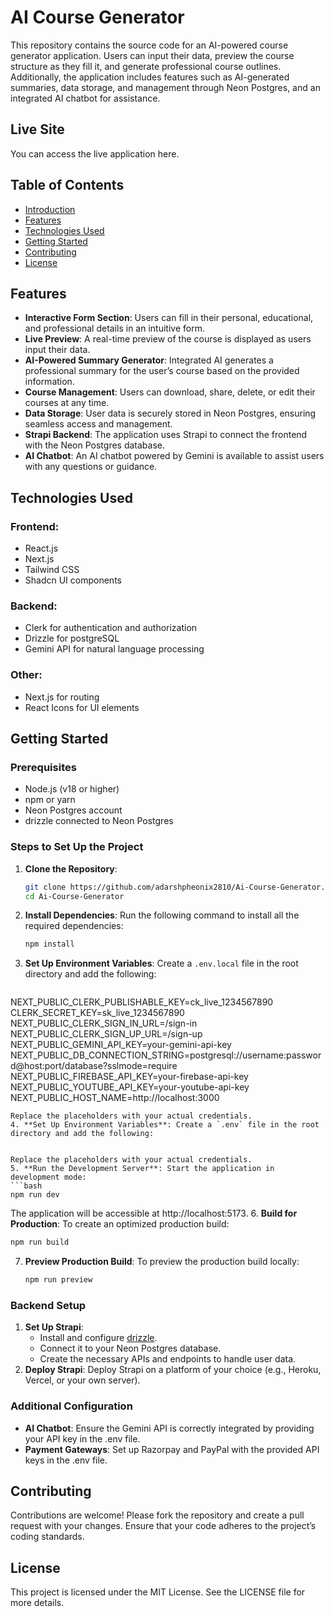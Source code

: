 # AI Course Generator

This repository contains the source code for an AI-powered course generator application. Users can input their data, preview the course structure as they fill it, and generate professional course outlines. Additionally, the application includes features such as AI-generated summaries, data storage, and management through Neon Postgres, and an integrated AI chatbot for assistance.

## Live Site
You can access the live application here.

## Table of Contents
- [Introduction](#introduction)
- [Features](#features)
- [Technologies Used](#technologies-used)
- [Getting Started](#getting-started)
- [Contributing](#contributing)
- [License](#license)

## Features
- **Interactive Form Section**: Users can fill in their personal, educational, and professional details in an intuitive form.
- **Live Preview**: A real-time preview of the course is displayed as users input their data.
- **AI-Powered Summary Generator**: Integrated AI generates a professional summary for the user’s course based on the provided information.
- **Course Management**: Users can download, share, delete, or edit their courses at any time.
- **Data Storage**: User data is securely stored in Neon Postgres, ensuring seamless access and management.
- **Strapi Backend**: The application uses Strapi to connect the frontend with the Neon Postgres database.
- **AI Chatbot**: An AI chatbot powered by Gemini is available to assist users with any questions or guidance.

## Technologies Used
### Frontend:
- React.js
- Next.js
- Tailwind CSS
- Shadcn UI components

### Backend:
- Clerk for authentication and authorization
- Drizzle for postgreSQL
- Gemini API for natural language processing

### Other:
- Next.js for routing
- React Icons for UI elements

## Getting Started
### Prerequisites
- Node.js (v18 or higher)
- npm or yarn
- Neon Postgres account
- drizzle connected to Neon Postgres

### Steps to Set Up the Project
1. **Clone the Repository**:
   ```bash
   git clone https://github.com/adarshpheonix2810/Ai-Course-Generator.git
   cd Ai-Course-Generator
   ```
2. **Install Dependencies**: Run the following command to install all the required dependencies:
   ```bash
   npm install
   ```
3. **Set Up Environment Variables**: Create a `.env.local` file in the root directory and add the following:
   ```bash
NEXT_PUBLIC_CLERK_PUBLISHABLE_KEY=ck_live_1234567890
CLERK_SECRET_KEY=sk_live_1234567890
NEXT_PUBLIC_CLERK_SIGN_IN_URL=/sign-in
NEXT_PUBLIC_CLERK_SIGN_UP_URL=/sign-up
NEXT_PUBLIC_GEMINI_API_KEY=your-gemini-api-key
NEXT_PUBLIC_DB_CONNECTION_STRING=postgresql://username:password@host:port/database?sslmode=require
NEXT_PUBLIC_FIREBASE_API_KEY=your-firebase-api-key
NEXT_PUBLIC_YOUTUBE_API_KEY=your-youtube-api-key
NEXT_PUBLIC_HOST_NAME=http://localhost:3000
   ```
   Replace the placeholders with your actual credentials.
4. **Set Up Environment Variables**: Create a `.env` file in the root directory and add the following:
 

   Replace the placeholders with your actual credentials.
5. **Run the Development Server**: Start the application in development mode:
   ```bash
   npm run dev
   ```
   The application will be accessible at http://localhost:5173.
6. **Build for Production**: To create an optimized production build:
   ```bash
   npm run build
   ```
7. **Preview Production Build**: To preview the production build locally:
   ```bash
   npm run preview
   ```

### Backend Setup
1. **Set Up Strapi**:
   - Install and configure [drizzle](https://drizzle-orm.com/docs/installation).
   - Connect it to your Neon Postgres database.
   - Create the necessary APIs and endpoints to handle user data.
2. **Deploy Strapi**: Deploy Strapi on a platform of your choice (e.g., Heroku, Vercel, or your own server).

### Additional Configuration
- **AI Chatbot**: Ensure the Gemini API is correctly integrated by providing your API key in the .env file.
- **Payment Gateways**: Set up Razorpay and PayPal with the provided API keys in the .env file.

## Contributing
Contributions are welcome! Please fork the repository and create a pull request with your changes. Ensure that your code adheres to the project’s coding standards.

## License
This project is licensed under the MIT License. See the LICENSE file for more details.
